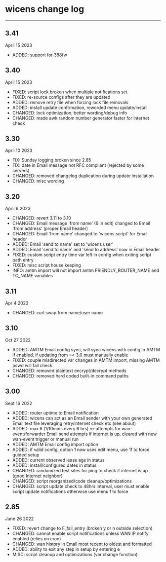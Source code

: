 # wicens change log
-----------------
## 3.41
April 15 2023
* ADDED: support for 388fw
## 3.40
April 15 2023
* FIXED: script lock broken when multiple notifications set
* FIXED: re-source configs after they are updated
* ADDED: remove retry file when forcing lock file removals
* ADDED: install update confirmation, reworded menu update/install
* CHANGED: lock optimization, better wording/debug info
* CHANGED: made awk random number generator faster for internet check
## 3.30
April 10 2023
* FIX: Sunday logging broken since 2.85
* FIX: date in Email message not RFC compliant (rejected by some servers)
* CHANGED: removed changelog duplication during update installation
* CHANGED: misc wording
## 3.20
April 6 2023
* CHANGED: revert 3.11 to 3.10
* CHANGED: Email message 'from name' (6 in edit) changed to Email 'from address' (proper Email header)
* CHANGED: Email 'from name' changed to 'wicens script' for Email header
* ADDED: Email 'send to name' set to 'wicens user'
* ADDED: Email 'send to name' and 'send to address' now in Email header
* FIXED: custom script entry time var left in config when exiting script path entry
* FIXED: misc script house keeping
* INFO: amtm import will not import amtm FRIENDLY_ROUTER_NAME and TO_NAME variables
## 3.11
Apr 4 2023
* CHANGED: curl swap from name/user name
## 3.10
Oct 27 2022
* ADDED: AMTM Email config sync, will sync wicens with config in AMTM if enabled, if updating from =< 3.0 must manually enable
* FIXED: couple misdirected var changes in AMTM import, missing AMTM pswd will fail check
* CHANGED: removed plaintext encrypt/decrypt methods
* CHANGED: removed hard coded built-in command paths
## 3.00
Sept 16 2022
* ADDED: router uptime to Email notification
* ADDED: wicens can act as an Email sender with your own generated Email text file leveraging retry/internet check etc (see about)
* ADDED: max 6 (1/10mins every 6 hrs) re-attempts for wan-event/forwarder Email send attempts if internet is up, cleared with new wan-event trigger or manual run
* ADDED: AMTM Email config import option
* ADDED: if valid config, option 1 now uses edit menu, use 1f to force guided setup
* ADDED: current observed lease age in status
* ADDED: install/configured dates in status
* CHANGED: randomized test sites for ping to check if internet is up (good Internet neighbor)
* CHANGED: script reorganized/code cleanup/optimizations
* CHANGED: script update check to 48hrs interval, user must enable script update notifications otherwise use menu f to force
## 2.85
June 26 2022
* FIXED: revert change to F_fail_entry (broken y or n outside selection)
* CHANGED: cannot enable script notifications unless WAN IP notify enabled (relies on cron)
* CHANGED: wan history in Email most recent to oldest and formatted
* ADDED: ability to exit any step in setup by entering e 
* MISC: script cleanup and optimizations (var change function)
